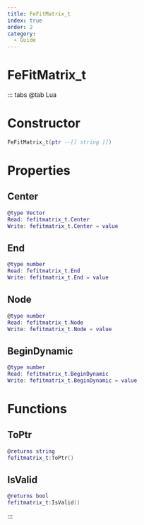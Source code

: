 ```yaml
---
title: FeFitMatrix_t
index: true
order: 2
category:
  - Guide
---
```


# FeFitMatrix_t

::: tabs
@tab Lua
# Constructor
```lua
FeFitMatrix_t(ptr --[[ string ]])
```
# Properties
## Center 
```lua
@type Vector
Read: fefitmatrix_t.Center
Write: fefitmatrix_t.Center = value
```
## End 
```lua
@type number
Read: fefitmatrix_t.End
Write: fefitmatrix_t.End = value
```
## Node 
```lua
@type number
Read: fefitmatrix_t.Node
Write: fefitmatrix_t.Node = value
```
## BeginDynamic 
```lua
@type number
Read: fefitmatrix_t.BeginDynamic
Write: fefitmatrix_t.BeginDynamic = value
```
# Functions
## ToPtr
```lua
@returns string
fefitmatrix_t:ToPtr()
```
## IsValid
```lua
@returns bool
fefitmatrix_t:IsValid()
```

:::